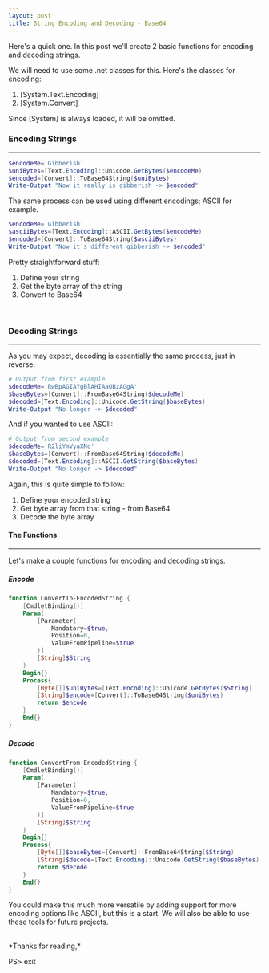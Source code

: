 ```yaml
---
layout: post
title: String Encoding and Decoding - Base64
---
```


Here's a quick one.  In this post we'll create 2 basic functions for encoding and decoding strings.
<br>

We will need to use some .net classes for this.
Here's the classes for encoding:
1. [System.Text.Encoding]
2. [System.Convert]

Since [System] is always loaded, it will be omitted.
<br>

### Encoding Strings
----

```powershell
$encodeMe='Gibberish'
$uniBytes=[Text.Encoding]::Unicode.GetBytes($encodeMe)
$encoded=[Convert]::ToBase64String($uniBytes)
Write-Output "Now it really is gibberish -> $encoded"
```

The same process can be used using different encodings; ASCII for example. 

```powershell
$encodeMe='Gibberish'
$asciiBytes=[Text.Encoding]::ASCII.GetBytes($encodeMe)
$encoded=[Convert]::ToBase64String($asciiBytes)
Write-Output "Now it's different gibberish -> $encoded"
```
Pretty straightforward stuff: 
1. Define your string
2. Get the byte array of the string 
3. Convert to Base64
<br>

### Decoding Strings
----

As you may expect, decoding is essentially the same process, just in reverse.

```powershell
# Output from first example
$decodeMe='RwBpAGIAYgBlAHIAaQBzAGgA'
$baseBytes=[Convert]::FromBase64String($decodeMe)
$decoded=[Text.Encoding]::Unicode.GetString($baseBytes)
Write-Output "No longer -> $decoded"
```
And if you wanted to use ASCII:

```powershell
# Output from second example
$decodeMe='R2liYmVyaXNo'
$baseBytes=[Convert]::FromBase64String($decodeMe)
$decoded=[Text.Encoding]::ASCII.GetString($baseBytes)
Write-Output "No longer -> $decoded"
```

Again, this is quite simple to follow:
1. Define your encoded string
2. Get byte array from that string - from Base64
3. Decode the byte array

#### The Functions
----

Let's make a couple functions for encoding and decoding strings.

##### Encode

```powershell
function ConvertTo-EncodedString {
    [CmdletBinding()]
    Param(
        [Parameter(
            Mandatory=$true,
            Position=0,
            ValueFromPipeline=$true
        )]
        [String]$String
    )
    Begin{}
    Process{
        [Byte[]]$uniBytes=[Text.Encoding]::Unicode.GetBytes($String)
        [String]$encode=[Convert]::ToBase64String($uniBytes)
        return $encode
    }
    End{}
}
```

##### Decode

```powershell
function ConvertFrom-EncodedString {
    [CmdletBinding()]
    Param(
        [Parameter(
            Mandatory=$true,
            Position=0,
            ValueFromPipeline=$true
        )]
        [String]$String
    )
    Begin{}
    Process{
        [Byte[]]$baseBytes=[Convert]::FromBase64String($String)
        [String]$decode=[Text.Encoding]::Unicode.GetString($baseBytes)
        return $decode
    }
    End{}
}
```
You could make this much more versatile by adding support for more encoding options like ASCII, but this is a start.
We will also be able to use these tools for future projects.

<br>
*Thanks for reading,*

PS> exit
